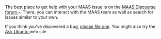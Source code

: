 <!-- "How to ask for help" -->
The best place to get help with your MAAS issue is on the [MAAS Discourse forum ](https://discourse.maas.io/)`↗`. There, you can interact with the MAAS team as well as search for issues similar to your own.

If you think you've discovered a bug, [please file one](/t/how-to-report-a-bug/4446). You might also try the [Ask Ubuntu ](http://askubuntu.com/questions/ask?tags=maas) web site.

